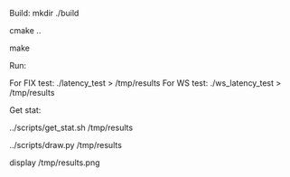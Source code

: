 Build:
  mkdir ./build

  cmake ..

  make


Run:

For FIX test:  ./latency_test <ip> <port> <account> <passwd> <SenderCompID> <TargetCompID>  > /tmp/results
For WS test:   ./ws_latency_test > /tmp/results


Get stat:

  ../scripts/get_stat.sh /tmp/results

  ../scripts/draw.py /tmp/results

  display /tmp/results.png
 
